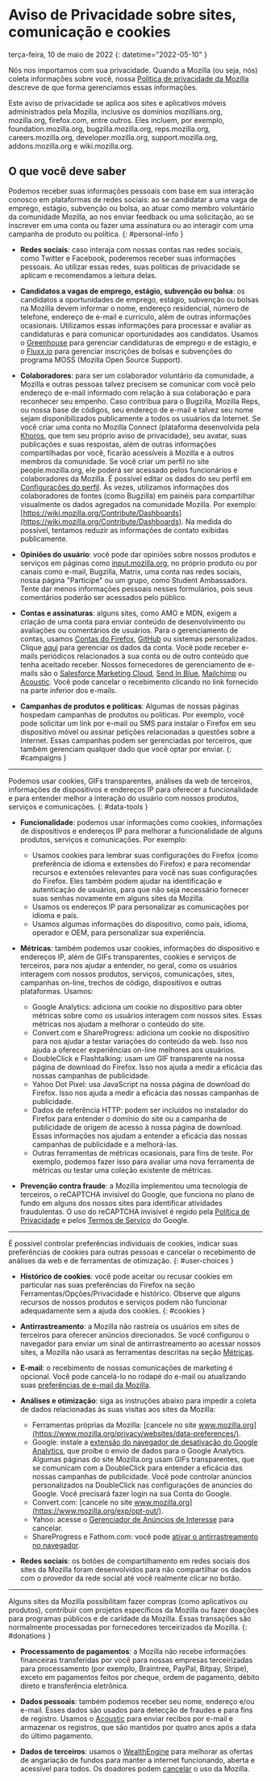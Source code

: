 ﻿# Aviso de Privacidade sobre sites, comunicação e cookies

terça-feira, 10 de maio de 2022
{: datetime="2022-05-10" }

Nós nos importamos com sua privacidade. Quando a Mozilla (ou seja, nós) coleta informações sobre você, nossa [Política de privacidade da Mozilla](https://www.mozilla.org/privacy/) descreve de que forma gerenciamos essas informações.

Este aviso de privacidade se aplica aos sites e aplicativos móveis administrados pela Mozilla, inclusive os domínios mozillians.org, mozilla.org, firefox.com, entre outros. Eles incluem, por exemplo, foundation.mozilla.org, bugzilla.mozilla.org, reps.mozilla.org, careers.mozilla.org, developer.mozilla.org, support.mozilla.org, addons.mozilla.org e wiki.mozilla.org.

## O que você deve saber

Podemos receber suas informações pessoais com base em sua interação conosco em plataformas de redes sociais: ao se candidatar a uma vaga de emprego, estágio, subvenção ou bolsa, ao atuar como membro voluntário da comunidade Mozilla, ao nos enviar feedback ou uma solicitação, ao se inscrever em uma conta ou fazer uma assinatura ou ao interagir com uma campanha de produto ou política. 
{: #personal-info }

* **Redes sociais**: caso interaja com nossas contas nas redes sociais, como Twitter e Facebook, poderemos receber suas informações pessoais. Ao utilizar essas redes, suas políticas de privacidade se aplicam e recomendamos a leitura delas.

* **Candidatos a vagas de emprego, estágio, subvenção ou bolsa**: os candidatos a oportunidades de emprego, estágio, subvenção ou bolsas na Mozilla devem informar o nome, endereço residencial, número de telefone, endereço de e-mail e currículo, além de outras informações ocasionais. Utilizamos essas informações para processar e avaliar as candidaturas e para comunicar oportunidades aos candidatos. Usamos o [Greenhouse](https://www.greenhouse.io/privacy-policy) para gerenciar candidaturas de emprego e de estágio, e o [Fluxx.io](https://www.fluxx.io/privacy-policy) para gerenciar inscrições de bolsas e subvenções do programa MOSS (Mozilla Open Source Support).

* **Colaboradores**: para ser um colaborador voluntário da comunidade, a Mozilla e outras pessoas talvez precisem se comunicar com você pelo endereço de e-mail informado com relação à sua colaboração e para reconhecer seu empenho. Caso contribua para o Bugzilla, Mozilla Reps, ou nossa base de códigos, seu endereço de e-mail e talvez seu nome sejam disponibilizados publicamente a todos os usuários da Internet. Se você criar uma conta no Mozilla Connect (plataforma desenvolvida pela [Khoros](https://khoros.com/privacy), que tem seu próprio aviso de privacidade), seu avatar, suas publicações e suas respostas, além de outras informações compartilhadas por você, ficarão acessíveis à Mozilla e a outros membros da comunidade. Se você criar um perfil no site people.mozilla.org, ele poderá ser acessado pelos funcionários e colaboradores da Mozilla. É possível editar os dados do seu perfil em [Configurações do perfil](https://people.mozilla.org/e?section=personal-info). Às vezes, utilizamos informações dos colaboradores de fontes (como Bugzilla) em painéis para compartilhar visualmente os dados agregados na comunidade Mozilla. Por exemplo: [https://wiki.mozilla.org/Contribute/Dashboards](https://wiki.mozilla.org/Contribute/Dashboards). Na medida do possível, tentamos reduzir as informações de contato exibidas publicamente.

* **Opiniões do usuário**: você pode dar opiniões sobre nossos produtos e serviços em páginas como [input.mozilla.org](https://input.mozilla.org/), no próprio produto ou por canais como e-mail, Bugzilla, Matrix, uma conta nas redes sociais, nossa página "Participe" ou um grupo, como Student Ambassadors. Tente dar menos informações pessoais nesses formulários, pois seus comentários poderão ser acessados pelo público.

* **Contas e assinaturas**: alguns sites, como AMO e MDN, exigem a criação de uma conta para enviar conteúdo de desenvolvimento ou avaliações ou comentários de usuários. Para o gerenciamento de contas, usamos [Contas do Firefox](https://www.mozilla.org/privacy/firefox/), [GitHub](https://help.github.com/en/github/site-policy/github-privacy-statement#our-use-of-cookies-and-tracking) ou sistemas personalizados. Clique [aqui](https://support.mozilla.org/kb/managing-account-data) para gerenciar os dados da conta. Você pode receber e-mails periódicos relacionados à sua conta ou de outro conteúdo que tenha aceitado receber. Nossos fornecedores de gerenciamento de e-mails são o [Salesforce Marketing Cloud](https://www.marketingcloud.com/privacy-policy/website-privacy-statement/), [Send In Blue](https://www.sendinblue.com/legal/privacypolicy/), [Mailchimp](https://mailchimp.com/legal/privacy/) ou [Acoustic](https://acoustic.com/privacy-notice/). Você pode cancelar o recebimento clicando no link fornecido na parte inferior dos e-mails. 

* **Campanhas de produtos e políticas**: Algumas de nossas páginas hospedam campanhas de produtos ou políticas. Por exemplo, você pode solicitar um link por e-mail ou SMS para instalar o Firefox em seu dispositivo móvel ou assinar petições relacionadas a questões sobre a Internet. Essas campanhas podem ser gerenciadas por terceiros, que também gerenciam qualquer dado que você optar por enviar. 
{: #campaigns }

---------------------------------------

Podemos usar cookies, GIFs transparentes, análises da web de terceiros, informações de dispositivos e endereços IP para oferecer a funcionalidade e para entender melhor a interação do usuário com nossos produtos, serviços e comunicações. 
{: #data-tools }

* **Funcionalidade**: podemos usar informações como cookies, informações de dispositivos e endereços IP para melhorar a funcionalidade de alguns produtos, serviços e comunicações. Por exemplo:
    * Usamos cookies para lembrar suas configurações do Firefox (como preferência de idioma e extensões do Firefox) e para recomendar recursos e extensões relevantes para você nas suas configurações do Firefox. Eles também podem ajudar na identificação e autenticação de usuários, para que não seja necessário fornecer suas senhas novamente em alguns sites da Mozilla.
    * Usamos os endereços IP para personalizar as comunicações por idioma e país.
    * Usamos algumas informações do dispositivo, como país, idioma, operador e OEM, para personalizar sua experiência.

* **Métricas**: também podemos usar cookies, informações do dispositivo e endereços IP, além de GIFs transparentes, cookies e serviços de terceiros, para nos ajudar a entender, no geral, como os usuários interagem com nossos produtos, serviços, comunicações, sites, campanhas on-line, trechos de código, dispositivos e outras plataformas. Usamos:
    * Google Analytics: adiciona um cookie no dispositivo para obter métricas sobre como os usuários interagem com nossos sites. Essas métricas nos ajudam a melhorar o conteúdo do site.
    * Convert.com e ShareProgress: adiciona um cookie no dispositivo para nos ajudar a testar variações do conteúdo da web. Isso nos ajuda a oferecer experiências on-line melhores aos usuários.
    * DoubleClick e Flashtalking: usam um GIF transparente na nossa página de download do Firefox. Isso nos ajuda a medir a eficácia das nossas campanhas de publicidade.
    * Yahoo Dot Pixel: usa JavaScript na nossa página de download do Firefox. Isso nos ajuda a medir a eficácia das nossas campanhas de publicidade.
    * Dados de referência HTTP: podem ser incluídos no instalador do Firefox para entender o domínio do site ou a campanha de publicidade de origem de acesso à nossa página de download. Essas informações nos ajudam a entender a eficácia das nossas campanhas de publicidade e a melhorá-las.
    * Outras ferramentas de métricas ocasionais, para fins de teste. Por exemplo, podemos fazer isso para avaliar uma nova ferramenta de métricas ou testar uma coleção existente de métricas.
  
* **Prevenção contra fraude**: a Mozilla implementou uma tecnologia de terceiros, o reCAPTCHA invisível do Google, que funciona no plano de fundo em alguns dos nossos sites para identificar atividades fraudulentas. O uso do reCAPTCHA invisível é regido pela [Política de Privacidade](https://www.google.com/intl/policies/privacy/) e pelos [Termos de Serviço](https://policies.google.com/terms) do Google.

---------------------------------------

É possível controlar preferências individuais de cookies, indicar suas preferências de cookies para outras pessoas e cancelar o recebimento de análises da web e de ferramentas de otimização. 
{: #user-choices }

* **Histórico de cookies**: você pode aceitar ou recusar cookies em particular nas suas preferências do Firefox na seção Ferramentas/Opções/Privacidade e histórico. Observe que alguns recursos de nossos produtos e serviços podem não funcionar adequadamente sem a ajuda dos cookies. 
{: #cookies }

* **Antirrastreamento**: a Mozilla não rastreia os usuários em sites de terceiros para oferecer anúncios direcionados. Se você configurou o navegador para enviar um sinal de antirrastreamento ao acessar nossos sites, a Mozilla não usará as ferramentas descritas na seção [Métricas](https://www.mozilla.org/privacy/websites/#data-tools).

* **E-mail**: o recebimento de nossas comunicações de marketing é opcional. Você pode cancelá-lo no rodapé do e-mail ou atualizando suas [preferências de e-mail da Mozilla](https://www.mozilla.org/newsletter/recovery/).

* **Análises e otimização**: siga as instruções abaixo para impedir a coleta de dados relacionadas às suas visitas aos sites da Mozilla:
    * Ferramentas próprias da Mozilla: [cancele no site www.mozilla.org](https://www.mozilla.org/privacy/websites/data-preferences/).
    * Google: instale a [extensão do navegador de desativação do Google Analytics](https://tools.google.com/dlpage/gaoptout), que proíbe o envio de dados para o Google Analytics. Algumas páginas do site Mozilla.org usam GIFs transparentes, que se comunicam com a DoubleClick para entender a eficácia das nossas campanhas de publicidade. Você pode controlar anúncios personalizados na DoubleClick nas configurações de anúncios do Google. Você precisará fazer login na sua Conta do Google.
    * Convert.com: [cancele no site www.mozilla.org](https://www.mozilla.org/exp/opt-out/).
    * Yahoo: acesse o [Gerenciador de Anúncios de Interesse](https://aim.yahoo.com/aim/us/en/optout/) para cancelar.
    * ShareProgress e Fathom.com: você pode [ativar o antirrastreamento no navegador](https://support.mozilla.org/kb/how-do-i-turn-do-not-track-feature).

* **Redes sociais**: os botões de compartilhamento em redes sociais dos sites da Mozilla foram desenvolvidos para não compartilhar os dados com o provedor da rede social até você realmente clicar no botão.

---------------------------------------

Alguns sites da Mozilla possibilitam fazer compras (como aplicativos ou produtos), contribuir com projetos específicos da Mozilla ou fazer doações para programas públicos e de caridade da Mozilla. Essas transações são normalmente processadas por fornecedores terceirizados da Mozilla. 
{: #donations }

* **Processamento de pagamentos**: a Mozilla não recebe informações financeiras transferidas por você para nossas empresas terceirizadas para processamento (por exemplo, Braintree, PayPal, Bitpay, Stripe), exceto em pagamentos feitos por cheque, ordem de pagamento, débito direto e transferência eletrônica.

* **Dados pessoais**: também podemos receber seu nome, endereço e/ou e-mail. Esses dados são usados para detecção de fraudes e para fins de registro. Usamos o [Acoustic](https://acoustic.com/privacy-notice/) para enviar recibos por e-mail e armazenar os registros, que são mantidos por quatro anos após a data do último pagamento. 

* **Dados de terceiros**: usamos o [WealthEngine](https://www.wealthengine.com/wealthengine-inc-privacy-policy/) para melhorar as ofertas de angariação de fundos para manter a internet funcionando, aberta e acessível para todos. Os doadores podem [cancelar](https://app.onetrust.com/app/#/webform/4ba08202-2ede-4934-a89e-f0b0870f95f0) o uso da Mozilla.
